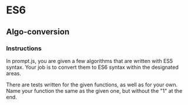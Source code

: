 # ES6

## Algo-conversion

### Instructions

In prompt.js, you are given a few algorithms that are written with ES5 syntax. Your job is to convert them to ES6 syntax within the designated areas.

There are tests written for the given functions, as well as for your own. Name your function the same as the given one, but without the "1" at the end.
